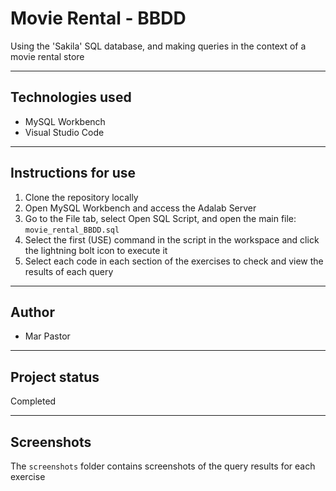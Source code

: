 # Movie Rental - BBDD

Using the 'Sakila' SQL database, and making queries in the context of a movie rental store

---

## Technologies used

- MySQL Workbench
- Visual Studio Code

---

## Instructions for use

1. Clone the repository locally
2. Open MySQL Workbench and access the Adalab Server
3. Go to the File tab, select Open SQL Script, and open the main file: `movie_rental_BBDD.sql`
4. Select the first (USE) command in the script in the workspace and click the lightning bolt icon to execute it
5. Select each code in each section of the exercises to check and view the results of each query

---

## Author

- Mar Pastor

---

## Project status

Completed

---

## Screenshots

The `screenshots` folder contains screenshots of the query results for each exercise